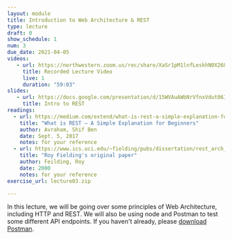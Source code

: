 ```yaml
---
layout: module
title: Introduction to Web Architecture & REST
type: lecture
draft: 0
show_schedule: 1
num: 3
due_date: 2021-04-05
videos: 
   - url: https://northwestern.zoom.us/rec/share/XaSr1pM1lnfLeskhN0X268MpDREcpnFN_NwGQgB7Yysen5ivGsryfmHm80_nBgRg.hgGW6vppLj4BM2vB
     title: Recorded Lecture Video
     live: 1
     duration: "59:03"
slides:
   - url: https://docs.google.com/presentation/d/15WVAuAWbNrVfnxVdut06IHs0TwmYk8nnO8cEEaiBf88/edit?usp=sharing
     title: Intro to REST
readings:
  - url: https://medium.com/extend/what-is-rest-a-simple-explanation-for-beginners-part-1-introduction-b4a072f8740f
    title: "What is REST — A Simple Explanation for Beginners"
    author: Avraham, Shif Ben 
    date: Sept. 5, 2017
    notes: for your reference
  - url: https://www.ics.uci.edu/~fielding/pubs/dissertation/rest_arch_style.htm
    title: "Roy Fielding's original paper"
    author: Feilding, Roy
    date: 2000
    notes: for your reference
exercise_url: lecture03.zip

---
```


In this lecture, we will be going over some principles of Web Architecture, including HTTP and REST. We will also be using node and Postman to test some different API endpoints. If you haven't already, please [download Postman](https://www.postman.com/downloads/).